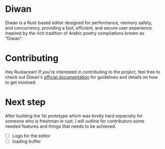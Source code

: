 # Diwan

Diwan is a Rust-based editor designed for performance, memory safety, and concurrency,
providing a fast, efficient, and secure user experience. Inspired by the rich
tradition of Arabic poetry compilations known as "Diwan". 

# Contributing
Hey Rustacean! If you're interested in contributing to the project, 
feel free to check out Diwan's [official documentation](https://diwan-editor.github.io/Diwan/) for guidelines and details on how to get involved.

# Next step
After building the 1st prototype which was kindly hard espacially for someone who is freshman in rust.
I will outline for contributors some needed features and things that needs to be achieved.

-[ ] Logo for the editor
-[ ] loading buffer
